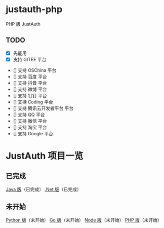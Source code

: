 # justauth-php
PHP 版 JustAuth

## TODO
- [x] 先能用
- [x] 支持 GITEE 平台
- []  支持 OSChina 平台
- []  支持 百度 平台
- []  支持 抖音 平台
- []  支持 微博 平台
- []  支持 钉钉 平台
- []  支持 Coding 平台
- []  支持 腾讯云开发者平台 平台
- []  支持 QQ 平台
- []  支持 微信 平台
- []  支持 淘宝 平台
- []  支持 Google 平台


# JustAuth 项目一览

## 已完成

 [Java 版](https://github.com/justauth/JustAuth)（已完成）
 [.Net 版](https://github.com/justauth/CollectiveOAuth)（已完成）
 
## 未开始

 [Python 版](https://github.com/justauth/justauth-python)（未开始）
 [Go 版](https://github.com/justauth/justauth-go)（未开始）
 [Node 版](https://github.com/justauth/justauth-node)（未开始）
 [PHP 版](https://github.com/justauth/justauth-php)（未开始）
